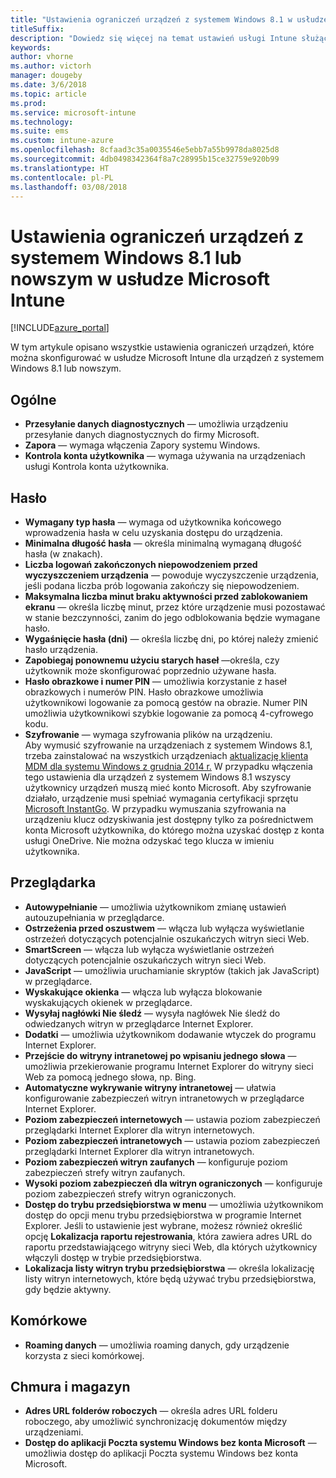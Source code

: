 ```yaml
---
title: "Ustawienia ograniczeń urządzeń z systemem Windows 8.1 w usłudze Microsoft Intune"
titleSuffix: 
description: "Dowiedz się więcej na temat ustawień usługi Intune służących do kontrolowania ustawień i funkcji na urządzeniach z systemem Windows 8.1."
keywords: 
author: vhorne
ms.author: victorh
manager: dougeby
ms.date: 3/6/2018
ms.topic: article
ms.prod: 
ms.service: microsoft-intune
ms.technology: 
ms.suite: ems
ms.custom: intune-azure
ms.openlocfilehash: 8cfaad3c35a0035546e5ebb7a55b9978da8025d8
ms.sourcegitcommit: 4db0498342364f8a7c28995b15ce32759e920b99
ms.translationtype: HT
ms.contentlocale: pl-PL
ms.lasthandoff: 03/08/2018
---
```

# <a name="microsoft-intune-windows-81-and-later-device-restriction-settings"></a>Ustawienia ograniczeń urządzeń z systemem Windows 8.1 lub nowszym w usłudze Microsoft Intune

[!INCLUDE[azure_portal](./includes/azure_portal.md)]

W tym artykule opisano wszystkie ustawienia ograniczeń urządzeń, które można skonfigurować w usłudze Microsoft Intune dla urządzeń z systemem Windows 8.1 lub nowszym.


## <a name="general"></a>Ogólne

-   **Przesyłanie danych diagnostycznych** — umożliwia urządzeniu przesyłanie danych diagnostycznych do firmy Microsoft.
-   **Zapora** — wymaga włączenia Zapory systemu Windows.
-   **Kontrola konta użytkownika** — wymaga używania na urządzeniach usługi Kontrola konta użytkownika.

## <a name="password"></a>Hasło
-   **Wymagany typ hasła** — wymaga od użytkownika końcowego wprowadzenia hasła w celu uzyskania dostępu do urządzenia.
-   **Minimalna długość hasła** — określa minimalną wymaganą długość hasła (w znakach).
-   **Liczba logowań zakończonych niepowodzeniem przed wyczyszczeniem urządzenia** — powoduje wyczyszczenie urządzenia, jeśli podana liczba prób logowania zakończy się niepowodzeniem.
-   **Maksymalna liczba minut braku aktywności przed zablokowaniem ekranu** — określa liczbę minut, przez które urządzenie musi pozostawać w stanie bezczynności, zanim do jego odblokowania będzie wymagane hasło.
-   **Wygaśnięcie hasła (dni)** — określa liczbę dni, po której należy zmienić hasło urządzenia.
-   **Zapobiegaj ponownemu użyciu starych haseł** —określa, czy użytkownik może skonfigurować poprzednio używane hasła.
-   **Hasło obrazkowe i numer PIN** — umożliwia korzystanie z haseł obrazkowych i numerów PIN. Hasło obrazkowe umożliwia użytkownikowi logowanie za pomocą gestów na obrazie. Numer PIN umożliwia użytkownikowi szybkie logowanie za pomocą 4-cyfrowego kodu.
-   **Szyfrowanie** — wymaga szyfrowania plików na urządzeniu.<br>Aby wymusić szyfrowanie na urządzeniach z systemem Windows 8.1, trzeba zainstalować na wszystkich urządzeniach [aktualizację klienta MDM dla systemu Windows z grudnia 2014 r.](https://support.microsoft.com/kb/3013816) 
W przypadku włączenia tego ustawienia dla urządzeń z systemem Windows 8.1 wszyscy użytkownicy urządzeń muszą mieć konto Microsoft.
Aby szyfrowanie działało, urządzenie musi spełniać wymagania certyfikacji sprzętu [Microsoft InstantGo](https://blogs.windows.com/windowsexperience/2014/06/19/instantgo-a-better-way-to-sleep/#IBHULcTfI4PokO8X.97).
W przypadku wymuszania szyfrowania na urządzeniu klucz odzyskiwania jest dostępny tylko za pośrednictwem konta Microsoft użytkownika, do którego można uzyskać dostęp z konta usługi OneDrive. Nie można odzyskać tego klucza w imieniu użytkownika.     



## <a name="browser"></a>Przeglądarka
-   **Autowypełnianie** — umożliwia użytkownikom zmianę ustawień autouzupełniania w przeglądarce.
-   **Ostrzeżenia przed oszustwem** — włącza lub wyłącza wyświetlanie ostrzeżeń dotyczących potencjalnie oszukańczych witryn sieci Web.
-   **SmartScreen** — włącza lub wyłącza wyświetlanie ostrzeżeń dotyczących potencjalnie oszukańczych witryn sieci Web.
-   **JavaScript** — umożliwia uruchamianie skryptów (takich jak JavaScript) w przeglądarce.
-   **Wyskakujące okienka** — włącza lub wyłącza blokowanie wyskakujących okienek w przeglądarce.
-   **Wysyłaj nagłówki Nie śledź** — wysyła nagłówek Nie śledź do odwiedzanych witryn w przeglądarce Internet Explorer.
-   **Dodatki** — umożliwia użytkownikom dodawanie wtyczek do programu Internet Explorer.
-   **Przejście do witryny intranetowej po wpisaniu jednego słowa** —umożliwia przekierowanie programu Internet Explorer do witryny sieci Web za pomocą jednego słowa, np. Bing.
-   **Automatyczne wykrywanie witryny intranetowej** — ułatwia konfigurowanie zabezpieczeń witryn intranetowych w przeglądarce Internet Explorer.
-   **Poziom zabezpieczeń internetowych** — ustawia poziom zabezpieczeń przeglądarki Internet Explorer dla witryn internetowych.
-   **Poziom zabezpieczeń intranetowych** — ustawia poziom zabezpieczeń przeglądarki Internet Explorer dla witryn intranetowych.
-   **Poziom zabezpieczeń witryn zaufanych** — konfiguruje poziom zabezpieczeń strefy witryn zaufanych.
-   **Wysoki poziom zabezpieczeń dla witryn ograniczonych** — konfiguruje poziom zabezpieczeń strefy witryn ograniczonych.
-   **Dostęp do trybu przedsiębiorstwa w menu** — umożliwia użytkownikom dostęp do opcji menu trybu przedsiębiorstwa w programie Internet Explorer.
Jeśli to ustawienie jest wybrane, możesz również określić opcję **Lokalizacja raportu rejestrowania**, która zawiera adres URL do raportu przedstawiającego witryny sieci Web, dla których użytkownicy włączyli dostęp w trybie przedsiębiorstwa.
-   **Lokalizacja listy witryn trybu przedsiębiorstwa** — określa lokalizację listy witryn internetowych, które będą używać trybu przedsiębiorstwa, gdy będzie aktywny.

## <a name="cellular"></a>Komórkowe
-   **Roaming danych** — umożliwia roaming danych, gdy urządzenie korzysta z sieci komórkowej.

## <a name="cloud-and-storage"></a>Chmura i magazyn
-   **Adres URL folderów roboczych** — określa adres URL folderu roboczego, aby umożliwić synchronizację dokumentów między urządzeniami.
-   **Dostęp do aplikacji Poczta systemu Windows bez konta Microsoft** — umożliwia dostęp do aplikacji Poczta systemu Windows bez konta Microsoft.    
